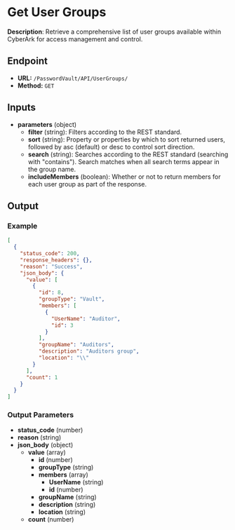 # Get User Groups

**Description**: Retrieve a comprehensive list of user groups available within CyberArk for access management and control.

## Endpoint

- **URL:** `/PasswordVault/API/UserGroups/`
- **Method:** `GET`
## Inputs

- **parameters** (object)
  - **filter** (string): Filters according to the REST standard.
  - **sort** (string): Property or properties by which to sort returned users, followed by asc (default) or desc to control sort direction.
  - **search** (string): Searches according to the REST standard (searching with "contains"). Search matches when all search terms appear in the group name.
  - **includeMembers** (boolean): Whether or not to return members for each user group as part of the response.
## Output

### Example

```json
[
  {
    "status_code": 200,
    "response_headers": {},
    "reason": "Success",
    "json_body": {
      "value": [
        {
          "id": 8,
          "groupType": "Vault",
          "members": [
            {
              "UserName": "Auditor",
              "id": 3
            }
          ],
          "groupName": "Auditors",
          "description": "Auditors group",
          "location": "\\"
        }
      ],
      "count": 1
    }
  }
]
```
### Output Parameters

- **status_code** (number)
- **reason** (string)
- **json_body** (object)
  - **value** (array)
    - **id** (number)
    - **groupType** (string)
    - **members** (array)
      - **UserName** (string)
      - **id** (number)
    - **groupName** (string)
    - **description** (string)
    - **location** (string)
  - **count** (number)